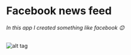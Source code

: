 # Facebook news feed

###### In this app I created something like facebook :blush:

![alt tag](https://raw.githubusercontent.com/lugearma/FacebookNewsFeed/master/Documentation/giphy.gif)

